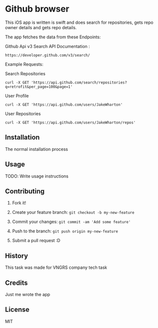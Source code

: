 Github browser
==============

This iOS app is written is swift and does search for repositories, gets repo
owner details and gets repo details.

The app fetches the data from these Endpoints:

Github Api v3 Search API Documentation :

~~~~~~~~~~~~~~~~~~~~~~~~~~~~~~~~~~~~~~~~~~~~~~~~~~~~~~~~~~~~~~~~~~~~~~~~~~~~~~~~
https://developer.github.com/v3/search/
~~~~~~~~~~~~~~~~~~~~~~~~~~~~~~~~~~~~~~~~~~~~~~~~~~~~~~~~~~~~~~~~~~~~~~~~~~~~~~~~

Example Requests:

Search Repositories

~~~~~~~~~~~~~~~~~~~~~~~~~~~~~~~~~~~~~~~~~~~~~~~~~~~~~~~~~~~~~~~~~~~~~~~~~~~~~~~~
curl -X GET 'https://api.github.com/search/repositories?q=retrofit&per_page=100&page=1'
~~~~~~~~~~~~~~~~~~~~~~~~~~~~~~~~~~~~~~~~~~~~~~~~~~~~~~~~~~~~~~~~~~~~~~~~~~~~~~~~

User Profile

~~~~~~~~~~~~~~~~~~~~~~~~~~~~~~~~~~~~~~~~~~~~~~~~~~~~~~~~~~~~~~~~~~~~~~~~~~~~~~~~
curl -X GET 'https://api.github.com/users/JakeWharton'
~~~~~~~~~~~~~~~~~~~~~~~~~~~~~~~~~~~~~~~~~~~~~~~~~~~~~~~~~~~~~~~~~~~~~~~~~~~~~~~~

User Repositories

~~~~~~~~~~~~~~~~~~~~~~~~~~~~~~~~~~~~~~~~~~~~~~~~~~~~~~~~~~~~~~~~~~~~~~~~~~~~~~~~
curl -X GET 'https://api.github.com/users/JakeWharton/repos'
~~~~~~~~~~~~~~~~~~~~~~~~~~~~~~~~~~~~~~~~~~~~~~~~~~~~~~~~~~~~~~~~~~~~~~~~~~~~~~~~

Installation
------------

The normal installation process

Usage
-----

TODO: Write usage instructions

Contributing
------------

1.  Fork it!

2.  Create your feature branch: `git checkout -b my-new-feature`

3.  Commit your changes: `git commit -am 'Add some feature'`

4.  Push to the branch: `git push origin my-new-feature`

5.  Submit a pull request :D

History
-------

This task was made for VNGRS company tech task

Credits
-------

Just me wrote the app

License
-------

MIT
